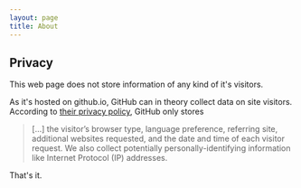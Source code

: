 ```yaml
---
layout: page
title: About
---
```


## Privacy

This web page does not store information of any kind of it's visitors. 

As it's hosted on github.io, GitHub can in theory collect data on site visitors.
According to [their privacy policy](https://help.github.com/articles/github-privacy-statement/), GitHub only stores 

> [...] the visitor’s browser type, language preference, referring site, additional websites requested, and the date and time of each visitor request. We also collect potentially personally-identifying information like Internet Protocol (IP) addresses.

That's it.

